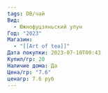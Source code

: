 ```yaml
---
tags: DB/чай
Вид:
  - Южнофуцзяньский улун
Год: "2023"
Магазин:
  - "[[Art of tea]]"
Дата покупки: 2023-07-10T00:43
Купил/гр: 20
Наличие дома: Да
Цена/гр: "7.6"
ценагр: 7.6 руб
---
```

